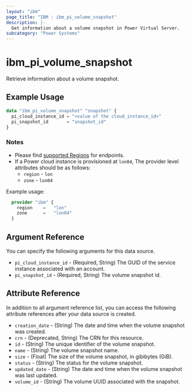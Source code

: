 ```yaml
---
layout: "ibm"
page_title: "IBM : ibm_pi_volume_snapshot"
description: |-
  Get information about a volume snapshot in Power Virtual Server.
subcategory: "Power Systems"
---
```


# ibm_pi_volume_snapshot

Retrieve information about a volume snapshot.

## Example Usage

```terraform
data "ibm_pi_volume_snapshot" "snapshot" {
  pi_cloud_instance_id = "<value of the cloud_instance_id>" 
  pi_snapshot_id       = "snapshot_id"
}
```

### Notes

- Please find [supported Regions](https://cloud.ibm.com/apidocs/power-cloud#endpoint) for endpoints.
- If a Power cloud instance is provisioned at `lon04`, The provider level attributes should be as follows:
  - `region` - `lon`
  - `zone` - `lon04`
  
Example usage:

  ```terraform
    provider "ibm" {
      region    =   "lon"
      zone      =   "lon04"
    }
  ```

## Argument Reference

You can specify the following arguments for this data source.

- `pi_cloud_instance_id` - (Required, String) The GUID of the service instance associated with an account.
- `pi_snapshot_id` - (Required, String) The volume snapshot id.

## Attribute Reference

In addition to all argument reference list, you can access the following attribute references after your data source is created.

- `creation_date` - (String) The date and time when the volume snapshot was created.
- `crn` - (Deprecated, String) The CRN for this resource.
- `id` - (String) The unique identifier of the volume snapshot.
- `name` - (String) The volume snapshot name.
- `size` - (Float) The size of the volume snapshot, in gibibytes (GiB).
- `status` - (String) The status for the volume snapshot.
- `updated_date` - (String) The date and time when the volume snapshot was last updated.
- `volume_id` - (String) The volume UUID associated with the snapshot.
